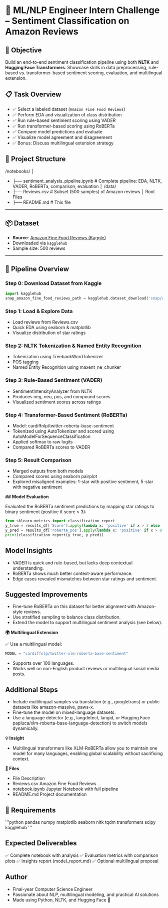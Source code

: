 # 🤖 ML/NLP Engineer Intern Challenge – Sentiment Classification on Amazon Reviews

## 🎯 Objective  
Build an end-to-end sentiment classification pipeline using both **NLTK** and **Hugging Face Transformers**. Showcase skills in data preprocessing, rule-based vs. transformer-based sentiment scoring, evaluation, and multilingual extension.

## 📋 Task Overview

- ✅ Select a labeled dataset (`Amazon Fine Food Reviews`)
- ✅ Perform EDA and visualization of class distribution
- ✅ Run rule-based sentiment scoring using VADER
- ✅ Run transformer-based scoring using RoBERTa
- ✅ Compare model predictions and evaluate
- ✅ Visualize model agreement and disagreement
- ✅ Bonus: Discuss multilingual extension strategy


## 📁 Project Structure

/notebooks/
│
- ├── sentiment_analysis_pipeline.ipynb # Complete pipeline: EDA, NLTK, VADER, RoBERTa, comparison, evaluation
│
/data/
- ├── Reviews.csv # Subset (500 samples) of Amazon reviews
│
Root Files
- ├── README.md # This file

---

## 📦 Dataset

- **Source**: [Amazon Fine Food Reviews (Kaggle)](https://www.kaggle.com/datasets/snap/amazon-fine-food-reviews)
- Downloaded via `kagglehub`
- Sample size: 500 reviews

---

## 🔁 Pipeline Overview

### Step 0: Download Dataset from Kaggle

```python
import kagglehub
snap_amazon_fine_food_reviews_path = kagglehub.dataset_download('snap/amazon-fine-food-reviews')
```
### Step 1: Load & Explore Data

- Load reviews from Reviews.csv
- Quick EDA using seaborn & matplotlib
- Visualize distribution of star ratings

### Step 2: NLTK Tokenization & Named Entity Recognition

- Tokenization using TreebankWordTokenizer
- POS tagging
- Named Entity Recognition using maxent_ne_chunker
  
### Step 3: Rule-Based Sentiment (VADER)

- SentimentIntensityAnalyzer from NLTK
- Produces neg, neu, pos, and compound scores
- Visualized sentiment scores across ratings
  
### Step 4: Transformer-Based Sentiment (RoBERTa)

- Model: cardiffnlp/twitter-roberta-base-sentiment
- Tokenized using AutoTokenizer and scored using AutoModelForSequenceClassification
- Applied softmax to raw logits
- Compared RoBERTa scores to VADER

### Step 5: Result Comparison

- Merged outputs from both models
- Compared scores using seaborn pairplot
- Explored misaligned examples: 1-star with positive sentiment, 5-star with negative sentiment

**## Model Evaluation**

Evaluated the RoBERTa sentiment predictions by mapping star ratings to binary sentiment (positive if score > 3):
```python
from sklearn.metrics import classification_report
y_true = results_df['Score'].apply(lambda x: 'positive' if x > 3 else 'negative')
y_pred = results_df['roberta_pos'].apply(lambda x: 'positive' if x > 0.5 else 'negative')
print(classification_report(y_true, y_pred))
```
## Model Insights
- VADER is quick and rule-based, but lacks deep contextual understanding.
- RoBERTa shows much better context-aware performance.
- Edge cases revealed mismatches between star ratings and sentiment.

## Suggested Improvements
- Fine-tune RoBERTa on this dataset for better alignment with Amazon-style reviews.
- Use stratified sampling to balance class distribution.
- Extend the model to support multilingual sentiment analysis (see below).

**🌍 Multilingual Extension**

✅ Use a multilingual model:
```python
MODEL = "cardiffnlp/twitter-xlm-roberta-base-sentiment"
```
- Supports over 100 languages.
- Works well on non-English product reviews or multilingual social media posts.

## Additional Steps
- Include multilingual samples via translation (e.g., googletrans) or public datasets like amazon-massive, paws-x.
- Fine-tune the model on mixed-language datasets.
- Use a language detector (e.g., langdetect, langid, or Hugging Face papluca/xlm-roberta-base-language-detection) to switch models dynamically.

**💡 Insight**
- Multilingual transformers like XLM-RoBERTa allow you to maintain one model for many languages, enabling global scalability without sacrificing context.

**📁 Files**
- File	Description
- Reviews.csv	Amazon Fine Food Reviews
- notebook.ipynb	Jupyter Notebook with full pipeline
- README.md	Project documentation

## 📝 Requirements
'''python
pandas
numpy
matplotlib
seaborn
nltk
tqdm
transformers
scipy
kagglehub
'''
## Expected Deliverables
✅ Complete notebook with analysis
✅ Evaluation metrics with comparison plots
✅ Insights report (model_report.md)
✅ Optional multilingual proposal

## Author
- Final-year Computer Science Engineer
- Passionate about NLP, multilingual modeling, and practical AI solutions
- Made using Python, NLTK, and Hugging Face 🤗
